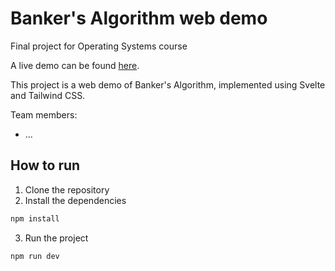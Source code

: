 # Banker's Algorithm web demo
Final project for Operating Systems course

A live demo can be found [here](https://mimhle.github.io/Banker-algorithm-demo/dist/).

This project is a web demo of Banker's Algorithm, implemented using Svelte and Tailwind CSS.

Team members:
- ...

## How to run

1. Clone the repository
2. Install the dependencies
```bash
npm install
```
3. Run the project
```bash
npm run dev
```